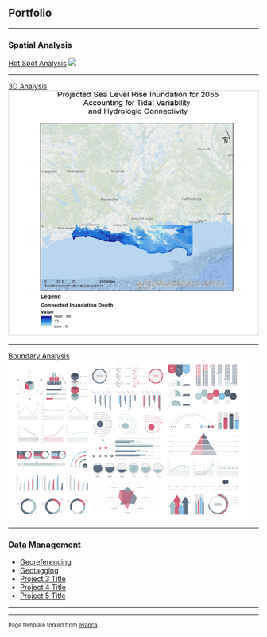 ## Portfolio

---

### Spatial Analysis 

[Hot Spot Analysis](/sample_page)
<img src="Pictures/resid.jpg?raw=true"/>

---
[3D Analysis](/pdf/sample_presentation.pdf)
<img src="images/3d.jpg?raw=true"/>

---
[Boundary Analysis](http://example.com/)
<img src="images/dummy_thumbnail.jpg?raw=true"/>

---

### Data Management

- [Georeferencing](http://example.com/)
- [Geotagging](http://example.com/)
- [Project 3 Title](http://example.com/)
- [Project 4 Title](http://example.com/)
- [Project 5 Title](http://example.com/)

---




---
<p style="font-size:11px">Page template forked from <a href="https://github.com/evanca/quick-portfolio">evanca</a></p>
<!-- Remove above link if you don't want to attibute -->
